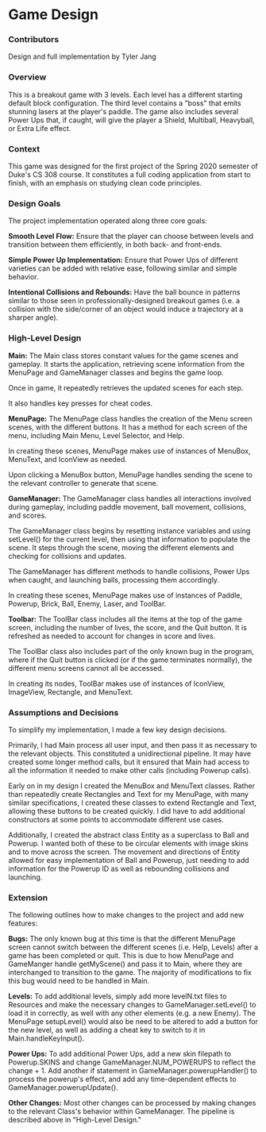 # Game Design
### Contributors
Design and full implementation by Tyler Jang

### Overview
This is a breakout game with 3 levels. Each level has a different starting default block configuration.
The third level contains a "boss" that emits stunning lasers at the player's paddle. 
The game also includes several Power Ups that, if caught, will give the player a Shield, Multiball, Heavyball, or Extra Life effect.

### Context
This game was designed for the first project of the Spring 2020 semester of Duke's CS 308 course.
It constitutes a full coding application from start to finish, with an emphasis on studying clean code principles. 

### Design Goals
The project implementation operated along three core goals:

**Smooth Level Flow:** Ensure that the player can choose between levels and transition between them efficiently, in both back- and front-ends.

**Simple Power Up Implementation:** Ensure that Power Ups of different varieties can be added with relative ease, following similar and simple behavior.

**Intentional Collisions and Rebounds:** Have the ball bounce in patterns similar to those seen in professionally-designed breakout games (i.e. a collision with the side/corner of an object would induce a trajectory at a sharper angle).

### High-Level Design

**Main:**
The Main class stores constant values for the game scenes and gameplay. It starts the application, retrieving scene information from
the MenuPage and GameManager classes and begins the game loop.

Once in game, it repeatedly retrieves the updated scenes for each step.

It also handles key presses for cheat codes. 


**MenuPage:**
The MenuPage class handles the creation of the Menu screen scenes, with the different buttons. It has a method for each screen of the menu, including
Main Menu, Level Selector, and Help.

In creating these scenes, MenuPage makes use of instances of MenuBox, MenuText, and IconView as needed.

Upon clicking a MenuBox button, MenuPage handles sending the scene to the relevant controller to generate that scene.


**GameManager:**
The GameManager class handles all interactions involved during gameplay, including paddle movement, ball movement, collisions, and scores.

The GameManager class begins by resetting instance variables and using setLevel() for the current level, then using that information to populate the scene.
It steps through the scene, moving the different elements and checking for collisions and updates. 

The GameManager has different methods to handle collisions, Power Ups when caught, and launching balls, processing them accordingly.

In creating these scenes, MenuPage makes use of instances of Paddle, Powerup, Brick, Ball, Enemy, Laser, and ToolBar.

**Toolbar:**
The ToolBar class includes all the items at the top of the game screen, including the number of lives, the score, and the Quit button. It is refreshed as needed
to account for changes in score and lives.

The ToolBar class also includes part of the only known bug in the program, where if the Quit button is clicked (or if the game terminates normally), 
the different menu screens cannot all be accessed.

In creating its nodes, ToolBar makes use of instances of IconView, ImageView, Rectangle, and MenuText.

### Assumptions and Decisions
To simplify my implementation, I made a few key design decisions.

Primarily, I had Main process all user input, and then pass it as necessary to the relevant objects. This constituted a unidirectional pipeline. It may have created some longer method calls,
but it ensured that Main had access to all the information it needed to make other calls (including Powerup calls).

Early on in my design I created the MenuBox and MenuText classes. Rather than repeatedly create Rectangles and Text for my MenuPage, with many similar specifications,
I created these classes to extend Rectangle and Text, allowing these buttons to be created quickly. I did have to add additional constructors at some points to accommodate different use cases.

Additionally, I created the abstract class Entity as a superclass to Ball and Powerup. I wanted both of these to be circular elements with image skins and to move across the screen.
The movement and directions of Entity allowed for easy implementation of Ball and Powerup, just needing to add information for the Powerup ID as well as rebounding collisions and launching.

### Extension
The following outlines how to make changes to the project and add new features:

**Bugs:** The only known bug at this time is that the different MenuPage screen cannot switch between the different scenes (i.e. Help, Levels) after a game has been completed or quit. This is due to how
MenuPage and GameManger handle getMyScene() and pass it to Main, where they are interchanged to transition to the game. The majority of modifications to fix this bug would need to be handled in Main. 

**Levels:** To add additional levels, simply add more levelN.txt files to Resources and make the necessary changes to GameManager.setLevel() to load it in correctly, as well with any other elements (e.g. a new Enemy). 
The MenuPage setupLevel() would also be need to be altered to add a button for the new level, as well as adding a cheat key to switch to it in Main.handleKeyInput().

**Power Ups:** To add additional Power Ups, add a new skin filepath to Powerup.SKINS and change GameManager.NUM_POWERUPS to reflect the change + 1.
Add another if statement in GameManager.powerupHandler() to process the powerup's effect, and add any time-dependent effects to GameManager.powerupUpdate().  

**Other Changes:** Most other changes can be processed by making changes to the relevant Class's behavior within GameManager. The pipeline is described above in "High-Level Design."
